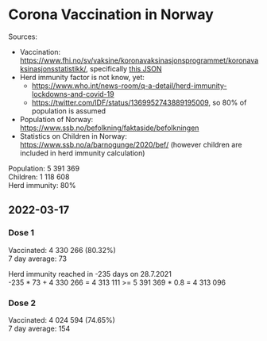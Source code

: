 # Corona Vaccination in Norway

Sources:

- Vaccination: <https://www.fhi.no/sv/vaksine/koronavaksinasjonsprogrammet/koronavaksinasjonsstatistikk/>, specifically [this JSON](https://www.fhi.no/api/chartdata/api/99119)
- Herd immunity factor is not know, yet:
  - <https://www.who.int/news-room/q-a-detail/herd-immunity-lockdowns-and-covid-19>
  - <https://twitter.com/IDF/status/1369952743889195009>, so 80% of population is assumed
- Population of Norway: <https://www.ssb.no/befolkning/faktaside/befolkningen>
- Statistics on Children in Norway: https://www.ssb.no/a/barnogunge/2020/bef/ (however children are included in herd immunity calculation)

Population: 5 391 369  
Children: 1 118 608  
Herd immunity: 80%  

## 2022-03-17

### Dose 1

Vaccinated: 4 330 266 (80.32%)  
7 day average: 73

Herd immunity reached in -235 days on 28.7.2021  
-235 * 73 + 4 330 266 = 4 313 111 >= 5 391 369 * 0.8 = 4 313 096

### Dose 2

Vaccinated: 4 024 594 (74.65%)  
7 day average: 154

